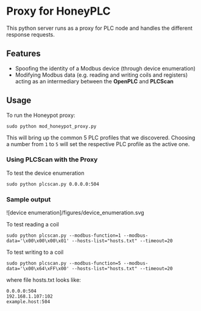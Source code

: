 # Proxy for HoneyPLC
This python server runs as a proxy for PLC node and handles the different response requests.

## Features
* Spoofing the identity of a Modbus device (through device enumeration)
* Modifying Modbus data (e.g. reading and writing coils and registers) acting as an intermediary between the **OpenPLC** and **PLCScan**

## Usage
To run the Honeypot proxy:
```
sudo python mod_honeypot_proxy.py
```

This will bring up the common 5 PLC profiles that we discovered. Choosing a number from `1` to `5` will set the respective PLC profile as the active one.

### Using PLCScan with the Proxy 

To test the device enumeration
```
sudo python plcscan.py 0.0.0.0:504
```

### Sample output
![device enumeration]/figures/device_enumeration.svg

To test reading a coil
```
sudo python plcscan.py --modbus-function=1 --modbus-data='\x00\x00\x00\x01' --hosts-list="hosts.txt" --timeout=20 
```

To test writing to a coil
```
sudo python plcscan.py --modbus-function=5 --modbus-data='\x00\x64\xFF\x00' --hosts-list="hosts.txt" --timeout=20
```

where file hosts.txt looks like:
```
0.0.0.0:504
192.168.1.107:102
example.host:504
```
